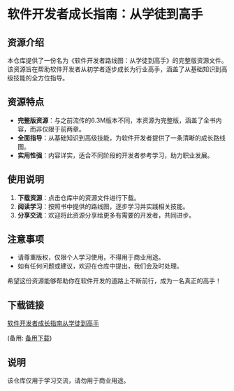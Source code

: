 # 软件开发者成长指南：从学徒到高手

## 资源介绍

本仓库提供了一份名为《软件开发者路线图：从学徒到高手》的完整版资源文件。该资源旨在帮助软件开发者从初学者逐步成长为行业高手，涵盖了从基础知识到高级技能的全方位指导。

## 资源特点

- **完整版资源**：与之前流传的6.3M版本不同，本资源为完整版，涵盖了全书内容，而非仅限于前两章。
- **全面指导**：从基础知识到高级技能，为软件开发者提供了一条清晰的成长路线图。
- **实用性强**：内容详实，适合不同阶段的开发者参考学习，助力职业发展。

## 使用说明

1. **下载资源**：点击仓库中的资源文件进行下载。
2. **阅读学习**：按照书中提供的路线图，逐步学习并实践相关技能。
3. **分享交流**：欢迎将此资源分享给更多有需要的开发者，共同进步。

## 注意事项

- 请尊重版权，仅限个人学习使用，不得用于商业用途。
- 如有任何问题或建议，欢迎在仓库中提出，我们会及时处理。

希望这份资源能够帮助你在软件开发的道路上不断前行，成为一名真正的高手！

## 下载链接
[软件开发者成长指南从学徒到高手](https://pan.quark.cn/s/de916547d7d8) 

(备用: [备用下载](https://pan.baidu.com/s/13XV7idxPMhK3bITgLrRWdQ?pwd=1234))

## 说明

该仓库仅用于学习交流，请勿用于商业用途。
